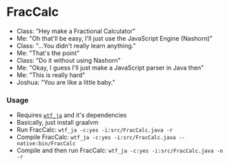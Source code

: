 # FracCalc

- Class: "Hey make a Fractional Calculator"
- Me: "Oh that'll be easy, I'll just use the JavaScript Engine (Nashorn)"
- Class: "...You didn't really learn anything."
- Me: "That's the point"
- Class: "Do it without using Nashorn"
- Me: "Okay, I guess I'll just make a JavaScript parser in Java then"
- Me: "This is really hard"
- Joshua: "You are like a little baby."

### Usage
- Requires [`wtf_ja`](https://github.com/Coalpha/dotfiles/blob/master/bin/wtf_ja) and it's dependencies
- Basically, just install graalvm
- Run FracCalc: `wtf_ja -c:yes -i:src/FracCalc.java -r`
- Compile FracCalc: `wtf_ja -c:yes -i:src/FracCalc.java --native:bin/FracCalc`
- Compile and then run FracCalc: `wtf_ja -c:yes -i:src/FracCalc.java -n -r`
